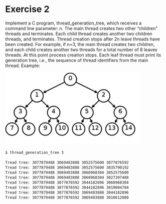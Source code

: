 # Exercise 2

Implement a C program, thread_generation_tree, which receives a command line
parameter: n.
The main thread creates two other “children” threads and terminates.
Each child thread creates another two children threads, and terminates.
Thread creation stops after 2n leave threads have been created.
For example, if n=3, the main thread creates two children, and each child creates another two
threads for a total number of 8 leaves threads. At this point process creation stops.
Each leaf thread must print its generation tree, i.e., the sequence of thread identifiers from the main
thread. Example:

![alt text](graph.jpg "Thread Generation Three")

```
$ thread_generation_tree 3

Tread tree: 3077879488 3069483888 3052575600 3077876592
Tread tree: 3077879488 3069483888 3052575600 3035790192
Tread tree: 3077879488 3069483888 3060968304 3052575600
Tread tree: 3077879488 3069483888 3060968304 3027397488
Tread tree: 3077879488 3077876592 3044182896 3060968304
Tread tree: 3077879488 3077876592 3044182896 3019004784
Tread tree: 3077879488 3077876592 3069483888 3044182896
Tread tree: 3077879488 3077876592 3069483888 3010612080
```
